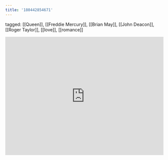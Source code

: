 ```yaml
---
title: '180442854671'
---
```

tagged: [[Queen]], [[Freddie Mercury]], [[Brian May]], [[John Deacon]], [[Roger Taylor]], [[love]], [[romance]]
<iframe allow="accelerometer; autoplay; clipboard-write; encrypted-media; gyroscope; picture-in-picture" allowfullscreen="" frameborder="0" height="375" id="youtube_iframe" src="https://www.youtube.com/embed/sUJkCXE4sAA?feature=oembed&amp;enablejsapi=1&amp;origin=https://safe.txmblr.com&amp;wmode=opaque" width="500"></iframe>